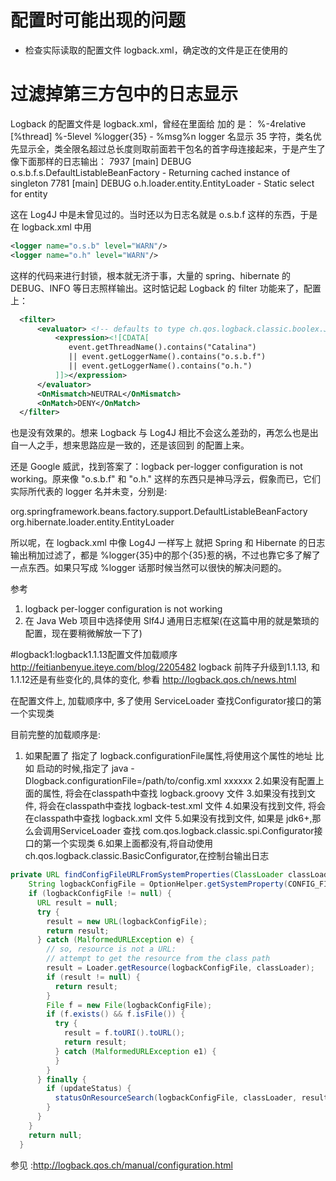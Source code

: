 
# 配置时可能出现的问题
* 检查实际读取的配置文件 logback.xml，确定改的文件是正在使用的



# 过滤掉第三方包中的日志显示

Logback 的配置文件是 logback.xml，曾经在里面给 <appender> 加的 <pattern> 是：
<pattern>%-4relative [%thread] %-5level %logger{35} - %msg%n</pattern>
logger 名显示 35 字符，类名优先显示全，类全限名超过总长度则取前面若干包名的首字母连接起来，于是产生了像下面那样的日志输出：
7937 [main] DEBUG o.s.b.f.s.DefaultListableBeanFactory - Returning cached instance of singleton
7781 [main] DEBUG o.h.loader.entity.EntityLoader - Static select for entity

这在 Log4J 中是未曾见过的。当时还以为日志名就是 o.s.b.f 这样的东西，于是在 logback.xml 中用
```xml
<logger name="o.s.b" level="WARN"/>
<logger name="o.h" level="WARN"/>
```
这样的代码来进行封锁，根本就无济于事，大量的 spring、hibernate 的 DEBUG、INFO 等日志照样输出。这时惦记起 Logback 的 filter 功能来了，配置上：
```xml
  <filter>      
      <evaluator> <!-- defaults to type ch.qos.logback.classic.boolex.JaninoEventEvaluator -->
          <expression><![CDATA[
             event.getThreadName().contains("Catalina")
             || event.getLoggerName().contains("o.s.b.f")
             || event.getLoggerName().contains("o.h.")
          ]]></expression>
      </evaluator>
      <OnMismatch>NEUTRAL</OnMismatch>
      <OnMatch>DENY</OnMatch>
  </filter>
```
也是没有效果的。想来 Logback 与 Log4J 相比不会这么差劲的，再怎么也是出自一人之手，想来思路应是一致的，还是该回到 <logger> 的配置上来。

还是 Google 威武，找到答案了：logback per-logger configuration is not working。原来像 "o.s.b.f" 和 "o.h." 这样的东西只是神马浮云，假象而已，它们实际所代表的 logger 名并未变，分别是:

org.springframework.beans.factory.support.DefaultListableBeanFactory
org.hibernate.loader.entity.EntityLoader

所以呢，在 logback.xml 中像 Log4J 一样写上
 <logger name="org.hibernate" level="WARN"/>
 <logger name="org.springframework" level="WARN"/>
就把 Spring 和 Hibernate 的日志输出稍加过滤了，都是 %logger{35}中的那个{35}惹的祸，不过也靠它多了解了一点东西。如果只写成 %logger 话那时候当然可以很快的解决问题的。

参考
1. logback per-logger configuration is not working
2. 在 Java Web 项目中选择使用 Slf4J 通用日志框架(在这篇中用的就是繁琐的 <filter> 配置，现在要稍微解放一下了)







#logback1:logback1.1.13配置文件加载顺序
http://feitianbenyue.iteye.com/blog/2205482
logback 前阵子升级到1.1.13, 和1.1.12还是有些变化的,具体的变化, 参看 
http://logback.qos.ch/news.html
 
在配置文件上, 加载顺序中, 多了使用 ServiceLoader 查找Configurator接口的第一个实现类

目前完整的加载顺序是:
1. 如果配置了 指定了 logback.configurationFile属性,将使用这个属性的地址 
比如 启动的时候,指定了  java -Dlogback.configurationFile=/path/to/config.xml  xxxxxx
2.如果没有配置上面的属性, 将会在classpath中查找  logback.groovy 文件
3.如果没有找到文件, 将会在classpath中查找  logback-test.xml 文件
4.如果没有找到文件, 将会在classpath中查找  logback.xml 文件
5.如果没有找到文件, 如果是 jdk6+,那么会调用ServiceLoader 查找 com.qos.logback.classic.spi.Configurator接口的第一个实现类
6.如果上面都没有,将自动使用ch.qos.logback.classic.BasicConfigurator,在控制台输出日志 

```java
private URL findConfigFileURLFromSystemProperties(ClassLoader classLoader, boolean updateStatus) {  
    String logbackConfigFile = OptionHelper.getSystemProperty(CONFIG_FILE_PROPERTY);  
    if (logbackConfigFile != null) {  
      URL result = null;  
      try {  
        result = new URL(logbackConfigFile);  
        return result;  
      } catch (MalformedURLException e) {  
        // so, resource is not a URL:  
        // attempt to get the resource from the class path  
        result = Loader.getResource(logbackConfigFile, classLoader);  
        if (result != null) {  
          return result;  
        }  
        File f = new File(logbackConfigFile);  
        if (f.exists() && f.isFile()) {  
          try {  
            result = f.toURI().toURL();  
            return result;  
          } catch (MalformedURLException e1) {  
          }  
        }  
      } finally {  
        if (updateStatus) {  
          statusOnResourceSearch(logbackConfigFile, classLoader, result);  
        }  
      }  
    }  
    return null;  
  }  
```
参见 :http://logback.qos.ch/manual/configuration.html












